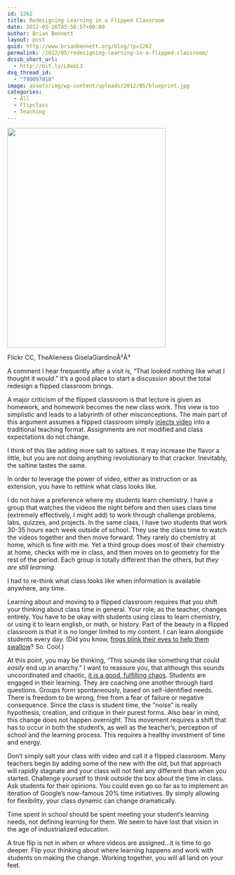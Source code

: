 ```yaml
---
id: 1262
title: Redesigning Learning in a Flipped Classroom
date: 2012-05-16T05:56:57+00:00
author: Brian Bennett
layout: post
guid: http://www.brianbennett.org/blog/?p=1262
permalink: /2012/05/redesigning-learning-in-a-flipped-classroom/
dcssb_short_url:
  - http://bit.ly/L0ebL3
dsq_thread_id:
  - "790097818"
image: assets/img/wp-content/uploads/2012/05/blueprint.jpg
categories:
  - All
  - Flipclass
  - Teaching
---
```

<div style="max-width: 371px" class="wp-caption alignleft">
  <a href="http://farm1.staticflickr.com/30/41059507_15c5da35ea.jpg"><img src="http://farm1.staticflickr.com/30/41059507_15c5da35ea.jpg" alt="" width="361" height="500" /></a>

  <p class="wp-caption-text">
    Flickr CC, TheAlieness GiselaGiardinoÂ²Â³
  </p>
</div>

A comment I hear frequently after a visit is, &#8220;That looked nothing like what I thought it would.&#8221; It&#8217;s a good place to start a discussion about the total redesign a flipped classroom brings.

A major criticism of the flipped classroom is that lecture is given as homework, and homework becomes the new class work. This view is too simplistic and leads to a labyrinth of other misconceptions. The main part of this argument assumes a flipped classroom simply [injects video](http://blog.ohheybrian.com/video-is-not-the-answer/) into a traditional teaching format. Assignments are not modified and class expectations do not change.

I think of this like adding more salt to saltines. It may increase the flavor a little, but you are not doing anything revolutionary to that cracker. Inevitably, the saltine tastes the same.

In order to leverage the power of video, either as instruction or as extension, you have to rethink what class looks like.

I do not have a preference where my students learn chemistry. I have a group that watches the videos the night before and then uses class time (extremely effectively, I might add) to work through challenge problems, labs, quizzes, and projects. In the same class, I have two students that work 30-35 hours each week outside of school. They use the class time to watch the videos together and then move forward. They rarely do chemistry at home, which is fine with me. Yet a third group does most of their chemistry at home, checks with me in class, and then moves on to geometry for the rest of the period. Each group is totally different than the others, but _they are still learning_.

I had to re-think what class looks like when information is available anywhere, any time.

Learning about and moving to a flipped classroom requires that you shift your thinking about class time in general. Your role, as the teacher, changes entirely. You have to be okay with students using class to learn chemistry, or using it to learn english, or math, or history. Part of the beauty in a flipped classroom is that it is no longer limited to my content. I can learn alongside students every day. (Did you know, [frogs blink their eyes to help them swallow](http://www.bigsiteofamazingfacts.com/why-do-frogs-blink-their-eyes-when-they-swallow-their-food)? So. Cool.)

At this point, you may be thinking, &#8220;This sounds like something that could _easily_ end up in anarchy.&#8221; I want to reassure you, that although this sounds uncoordinated and chaotic, [it is a good, fulfilling chaos](http://blog.ohheybrian.com/ugly-learning/). Students are engaged in their learning. They are coaching one another through hard questions. Groups form spontaneously, based on self-identified needs. There is freedom to be wrong, free from a fear of failure or negative consequence. Since the class is student time, the “noise” is really hypothesis, creation, and critique in their purest forms. Also bear in mind, this change does not happen overnight. This movement requires a shift that has to occur in both the student’s, as well as the teacher’s, perception of school and the learning process. This requires a healthy investment of time and energy.

Don&#8217;t simply salt your class with video and call it a flipped classroom. Many teachers begin by adding some of the new with the old, but that approach will rapidly stagnate and your class will not feel any different than when you started. Challenge yourself to think outside the box about the time in class. Ask students for their opinions. You could even go so far as to implement an iteration of Google’s now-famous 20% time initiatives. By simply allowing for flexibility, your class dynamic can change dramatically.

Time spent in school should be spent meeting your student’s learning needs, not defining learning for them. We seem to have lost that vision in the age of industrialized education.

A true flip is not in when or where videos are assigned&#8230;it is time to go deeper. Flip your thinking about where learning happens and work with students on making the change. Working together, you will all land on your feet.
